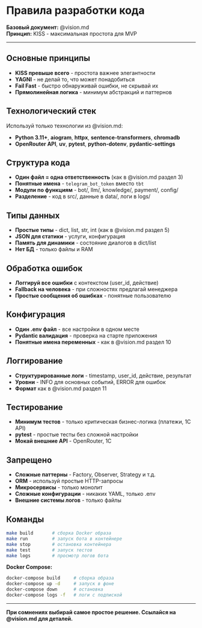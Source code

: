 # Правила разработки кода

**Базовый документ:** @vision.md  
**Принцип:** KISS - максимальная простота для MVP

---

## Основные принципы

- **KISS превыше всего** - простота важнее элегантности
- **YAGNI** - не делай то, что может понадобиться
- **Fail Fast** - быстро обнаруживай ошибки, не скрывай их
- **Прямолинейная логика** - минимум абстракций и паттернов

## Технологический стек

Используй только технологии из @vision.md:
- **Python 3.11+**, **aiogram**, **httpx**, **sentence-transformers**, **chromadb**
- **OpenRouter API**, **uv**, **pytest**, **python-dotenv**, **pydantic-settings**

## Структура кода

- **Один файл = одна ответственность** (как в @vision.md раздел 3)
- **Понятные имена** - `telegram_bot_token` вместо `tbt`
- **Модули по функциям** - bot/, llm/, knowledge/, payment/, config/
- **Разделение** - код в src/, данные в data/, логи в logs/

## Типы данных

- **Простые типы** - dict, list, str, int (как в @vision.md раздел 5)
- **JSON для статики** - услуги, конфигурация
- **Память для динамики** - состояние диалогов в dict/list
- **Нет БД** - только файлы и RAM

## Обработка ошибок

- **Логгируй все ошибки** с контекстом (user_id, действие)
- **Fallback на человека** - при сложностях предлагай менеджера
- **Простые сообщения об ошибках** - понятные пользователю

## Конфигурация

- **Один .env файл** - все настройки в одном месте
- **Pydantic валидация** - проверка на старте приложения
- **Понятные имена переменных** - как в @vision.md раздел 10

## Логгирование

- **Структурированные логи** - timestamp, user_id, действие, результат
- **Уровни** - INFO для основных событий, ERROR для ошибок
- **Формат** как в @vision.md раздел 11

## Тестирование

- **Минимум тестов** - только критическая бизнес-логика (платежи, 1С API)
- **pytest** - простые тесты без сложной настройки
- **Мокай внешние API** - OpenRouter, 1С

## Запрещено

- **Сложные паттерны** - Factory, Observer, Strategy и т.д.
- **ORM** - используй простые HTTP-запросы
- **Микросервисы** - только монолит
- **Сложные конфигурации** - никаких YAML, только .env
- **Внешние системы логов** - только файлы

## Команды

```bash
make build       # сборка Docker образа
make run         # запуск бота в контейнере  
make stop        # остановка контейнера
make test        # запуск тестов
make logs        # просмотр логов бота
```

**Docker Compose:**
```bash
docker-compose build     # сборка образа
docker-compose up -d     # запуск в фоне
docker-compose down      # остановка
docker-compose logs -f   # логи с подпиской
```

---

**При сомнениях выбирай самое простое решение. Ссылайся на @vision.md для деталей.** 